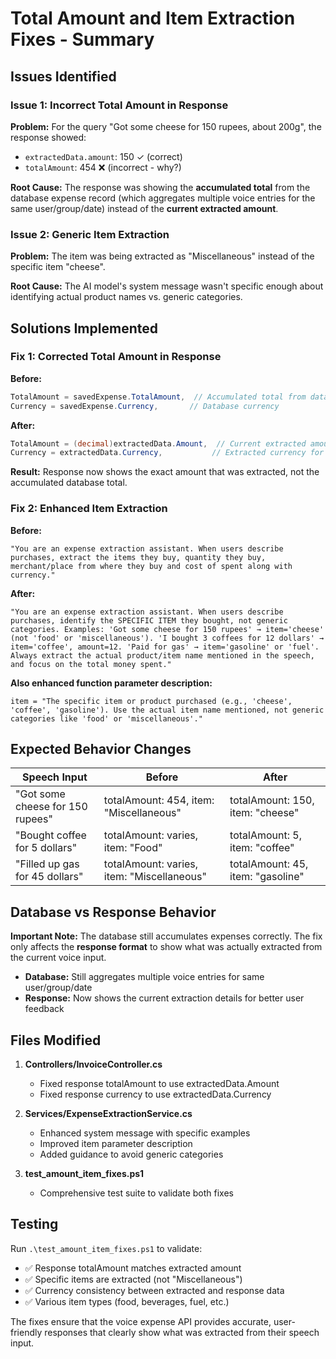 # Total Amount and Item Extraction Fixes - Summary

## Issues Identified

### Issue 1: Incorrect Total Amount in Response
**Problem:** For the query "Got some cheese for 150 rupees, about 200g", the response showed:
- `extractedData.amount`: 150 ✓ (correct)
- `totalAmount`: 454 ❌ (incorrect - why?)

**Root Cause:** The response was showing the **accumulated total** from the database expense record (which aggregates multiple voice entries for the same user/group/date) instead of the **current extracted amount**.

### Issue 2: Generic Item Extraction
**Problem:** The item was being extracted as "Miscellaneous" instead of the specific item "cheese".

**Root Cause:** The AI model's system message wasn't specific enough about identifying actual product names vs. generic categories.

## Solutions Implemented

### Fix 1: Corrected Total Amount in Response

**Before:**
```csharp
TotalAmount = savedExpense.TotalAmount,  // Accumulated total from database
Currency = savedExpense.Currency,       // Database currency
```

**After:**
```csharp
TotalAmount = (decimal)extractedData.Amount,  // Current extracted amount
Currency = extractedData.Currency,           // Extracted currency for consistency
```

**Result:** Response now shows the exact amount that was extracted, not the accumulated database total.

### Fix 2: Enhanced Item Extraction

**Before:**
```
"You are an expense extraction assistant. When users describe purchases, extract the items they buy, quantity they buy, merchant/place from where they buy and cost of spent along with currency."
```

**After:**
```
"You are an expense extraction assistant. When users describe purchases, identify the SPECIFIC ITEM they bought, not generic categories. Examples: 'Got some cheese for 150 rupees' → item='cheese' (not 'food' or 'miscellaneous'). 'I bought 3 coffees for 12 dollars' → item='coffee', amount=12. 'Paid for gas' → item='gasoline' or 'fuel'. Always extract the actual product/item name mentioned in the speech, and focus on the total money spent."
```

**Also enhanced function parameter description:**
```
item = "The specific item or product purchased (e.g., 'cheese', 'coffee', 'gasoline'). Use the actual item name mentioned, not generic categories like 'food' or 'miscellaneous'."
```

## Expected Behavior Changes

| Speech Input | Before | After |
|-------------|--------|--------|
| "Got some cheese for 150 rupees" | totalAmount: 454, item: "Miscellaneous" | totalAmount: 150, item: "cheese" |
| "Bought coffee for 5 dollars" | totalAmount: varies, item: "Food" | totalAmount: 5, item: "coffee" |
| "Filled up gas for 45 dollars" | totalAmount: varies, item: "Miscellaneous" | totalAmount: 45, item: "gasoline" |

## Database vs Response Behavior

**Important Note:** The database still accumulates expenses correctly. The fix only affects the **response format** to show what was actually extracted from the current voice input.

- **Database:** Still aggregates multiple voice entries for same user/group/date
- **Response:** Now shows the current extraction details for better user feedback

## Files Modified

1. **Controllers/InvoiceController.cs**
   - Fixed response totalAmount to use extractedData.Amount
   - Fixed response currency to use extractedData.Currency

2. **Services/ExpenseExtractionService.cs**
   - Enhanced system message with specific examples
   - Improved item parameter description
   - Added guidance to avoid generic categories

3. **test_amount_item_fixes.ps1**
   - Comprehensive test suite to validate both fixes

## Testing

Run `.\test_amount_item_fixes.ps1` to validate:
- ✅ Response totalAmount matches extracted amount
- ✅ Specific items are extracted (not "Miscellaneous")
- ✅ Currency consistency between extracted and response data
- ✅ Various item types (food, beverages, fuel, etc.)

The fixes ensure that the voice expense API provides accurate, user-friendly responses that clearly show what was extracted from their speech input.